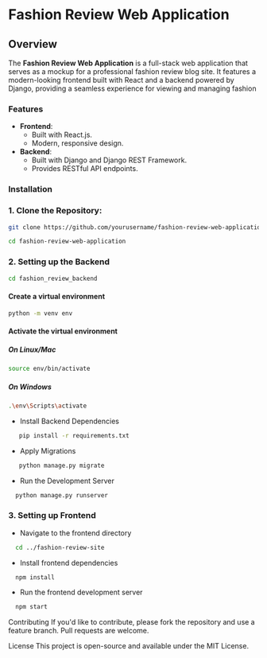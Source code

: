# Fashion Review Web Application

## Overview

The **Fashion Review Web Application** is a full-stack web application that serves as a mockup for a professional fashion review blog site. It features a modern-looking frontend built with React and a backend powered by Django, providing a seamless experience for viewing and managing fashion 

### Features

- **Frontend**: 
  - Built with React.js.
  - Modern, responsive design.
- **Backend**:
  - Built with Django and Django REST Framework.
  - Provides RESTful API endpoints.

### Installation

### 1. Clone the Repository:
   ```bash
   git clone https://github.com/yourusername/fashion-review-web-application.git

   cd fashion-review-web-application
```

### 2. Setting up the Backend

   ```bash
   cd fashion_review_backend
   ```
   #### Create a virtual environment
   ```bash
   python -m venv env
   ```
   #### Activate the virtual environment
   
   ##### On Linux/Mac
   ```bash
   source env/bin/activate
  ```
   
   ##### On Windows
   ```bash
   .\env\Scripts\activate
  ```


  - Install Backend Dependencies
  ```bash
     pip install -r requirements.txt
```

  - Apply Migrations
  ```bash
     python manage.py migrate
```

  - Run the Development Server
  ```bash
    python manage.py runserver
```
    
### 3. Setting up Frontend
   - Navigate to the frontend directory
   ```bash
     cd ../fashion-review-site
```
   
   - Install frontend dependencies
   ```bash
     npm install
```

   - Run the frontend development server
   ```bash
     npm start
```

Contributing
If you'd like to contribute, please fork the repository and use a feature branch. Pull requests are welcome.

License
This project is open-source and available under the MIT License.


